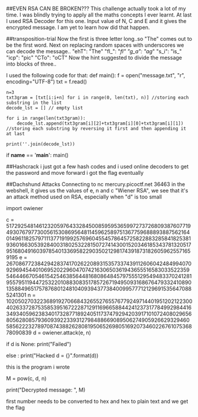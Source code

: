 ##EVEN RSA CAN BE BROKEN???
This challenge actually took a lot of my time. I was blindly trying to apply all the maths concepts I ever learnt. At last I used RSA Decoder for this one.
Input value of N, C and E and it gives the encrypted message. I am yet to learn how did that happen.


##transposition-trial
Now the first is three letter long..so "The" comes out to be the first word. Next on replacing random spaces with underscores we can decode the message..
"ehT": "The"
"fl_": "_fl"
"g_a": "ag_"
"s_i": "is_"
"icp": "pic"
"CTo": "oCT"
Now the hint suggested to divide the message into blocks of three..

I used the following code for that:
def main():
    f = open("message.txt", "r", encoding="UTF-8")
    txt = f.read()

    n=3
    txt3gram = [txt[i:i+n] for i in range(0, len(txt), n)] //storing each substring in the list
    decode_lst = [] // empty list

    for i in range(len(txt3gram)):
        decode_lst.append(txt3gram[i][2]+txt3gram[i][0]+txt3gram[i][1]) //storing each substring by reversing it first and then appending it at last

    print(''.join(decode_lst))


if __name__ == '__main__':
    main()





##Hashcrack
i just got a few hash codes and i used online decoders to get the password and move forward
i got the flag eventually




##Dachshund Attacks
Connecting to nc mercury.picoctf.net 36463 in the webshell, it gives us the values of e, n and c
"Wiener RSA", we see that it's an attack method used on RSA, especially when "d" is too small 

import owiener

c = 51729254814612320597643328450085959536599727372680938760771949307679773005615308695648114596258975136775968889388756216401496118257971113771919925769604554578645725822883285841825381936016630539284003180253228150727414300152034618534378132051795168049160397854013369582290350212981743918731826059625571659195
e = 26708677238429428374170262208931535733743911260604248499407092969454401069520229604707421630650361943655516583033522359546446670546154254638564481680864845797555129549483370241281955795119447253220108830835178572671949509316867647933241089013588496517578768012481040939437738400995777121296915356470885241301
n = 102050270322368919270668432655276557677924971440195120212230040263372875358539516722287129116966588442412373177849929844163493405962383401732877189240511737479294203917101072408029656805628085793609392233931279848866908950627490592662932946058562223278970874388262808195065269805169207346022676107536878090839
d = owiener.attack(e, n)

if d is None:
    print("Failed")

else :
    print("Hacked d = {}".format(d))

this is the program i wrote

M = pow(c, d, n)

print("Decrypted message: ", M)

first number needs to be converted to hex and hex to plain text and we get the flag
